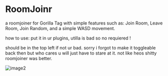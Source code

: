 # RoomJoinr
a roomjoiner for Gorilla Tag with simple features such as: Join Room, Leave Room, Join Random, and a simple WASD movement.

how to use: put it in ur plugins, utilla is bad so no requiered !

should be in the top left if not ur bad. sorry i forgot to make it toggleable back then but who cares u will just have to stare at it. not like heos shitty roomjoiner was better.


![image2](https://user-images.githubusercontent.com/129599030/229291097-5ddc2e8a-c910-4585-8a83-40e0a068de1d.png)
